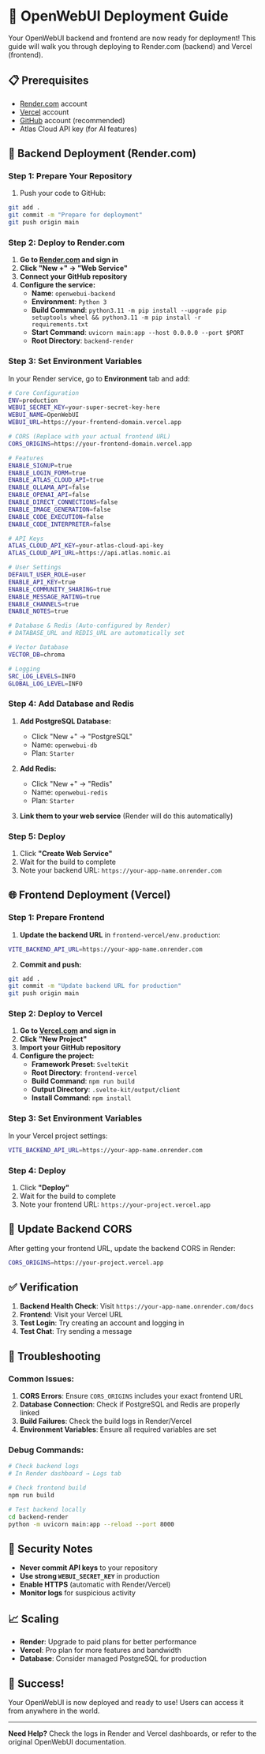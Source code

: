 # 🚀 OpenWebUI Deployment Guide

Your OpenWebUI backend and frontend are now ready for deployment! This guide will walk you through deploying to Render.com (backend) and Vercel (frontend).

## 📋 Prerequisites

- [Render.com](https://render.com) account
- [Vercel](https://vercel.com) account
- [GitHub](https://github.com) account (recommended)
- Atlas Cloud API key (for AI features)

## 🔧 Backend Deployment (Render.com)

### Step 1: Prepare Your Repository

1. Push your code to GitHub:
```bash
git add .
git commit -m "Prepare for deployment"
git push origin main
```

### Step 2: Deploy to Render.com

1. **Go to [Render.com](https://render.com) and sign in**
2. **Click "New +" → "Web Service"**
3. **Connect your GitHub repository**
4. **Configure the service:**
   - **Name**: `openwebui-backend`
   - **Environment**: `Python 3`
   - **Build Command**: `python3.11 -m pip install --upgrade pip setuptools wheel && python3.11 -m pip install -r requirements.txt`
   - **Start Command**: `uvicorn main:app --host 0.0.0.0 --port $PORT`
   - **Root Directory**: `backend-render`

### Step 3: Set Environment Variables

In your Render service, go to **Environment** tab and add:

```bash
# Core Configuration
ENV=production
WEBUI_SECRET_KEY=your-super-secret-key-here
WEBUI_NAME=OpenWebUI
WEBUI_URL=https://your-frontend-domain.vercel.app

# CORS (Replace with your actual frontend URL)
CORS_ORIGINS=https://your-frontend-domain.vercel.app

# Features
ENABLE_SIGNUP=true
ENABLE_LOGIN_FORM=true
ENABLE_ATLAS_CLOUD_API=true
ENABLE_OLLAMA_API=false
ENABLE_OPENAI_API=false
ENABLE_DIRECT_CONNECTIONS=false
ENABLE_IMAGE_GENERATION=false
ENABLE_CODE_EXECUTION=false
ENABLE_CODE_INTERPRETER=false

# API Keys
ATLAS_CLOUD_API_KEY=your-atlas-cloud-api-key
ATLAS_CLOUD_API_URL=https://api.atlas.nomic.ai

# User Settings
DEFAULT_USER_ROLE=user
ENABLE_API_KEY=true
ENABLE_COMMUNITY_SHARING=true
ENABLE_MESSAGE_RATING=true
ENABLE_CHANNELS=true
ENABLE_NOTES=true

# Database & Redis (Auto-configured by Render)
# DATABASE_URL and REDIS_URL are automatically set

# Vector Database
VECTOR_DB=chroma

# Logging
SRC_LOG_LEVELS=INFO
GLOBAL_LOG_LEVEL=INFO
```

### Step 4: Add Database and Redis

1. **Add PostgreSQL Database:**
   - Click "New +" → "PostgreSQL"
   - Name: `openwebui-db`
   - Plan: `Starter`

2. **Add Redis:**
   - Click "New +" → "Redis"
   - Name: `openwebui-redis`
   - Plan: `Starter`

3. **Link them to your web service** (Render will do this automatically)

### Step 5: Deploy

1. Click **"Create Web Service"**
2. Wait for the build to complete
3. Note your backend URL: `https://your-app-name.onrender.com`

## 🌐 Frontend Deployment (Vercel)

### Step 1: Prepare Frontend

1. **Update the backend URL** in `frontend-vercel/env.production`:
```bash
VITE_BACKEND_API_URL=https://your-app-name.onrender.com
```

2. **Commit and push:**
```bash
git add .
git commit -m "Update backend URL for production"
git push origin main
```

### Step 2: Deploy to Vercel

1. **Go to [Vercel.com](https://vercel.com) and sign in**
2. **Click "New Project"**
3. **Import your GitHub repository**
4. **Configure the project:**
   - **Framework Preset**: `SvelteKit`
   - **Root Directory**: `frontend-vercel`
   - **Build Command**: `npm run build`
   - **Output Directory**: `.svelte-kit/output/client`
   - **Install Command**: `npm install`

### Step 3: Set Environment Variables

In your Vercel project settings:

```bash
VITE_BACKEND_API_URL=https://your-app-name.onrender.com
```

### Step 4: Deploy

1. Click **"Deploy"**
2. Wait for the build to complete
3. Note your frontend URL: `https://your-project.vercel.app`

## 🔄 Update Backend CORS

After getting your frontend URL, update the backend CORS in Render:

```bash
CORS_ORIGINS=https://your-project.vercel.app
```

## ✅ Verification

1. **Backend Health Check**: Visit `https://your-app-name.onrender.com/docs`
2. **Frontend**: Visit your Vercel URL
3. **Test Login**: Try creating an account and logging in
4. **Test Chat**: Try sending a message

## 🚨 Troubleshooting

### Common Issues:

1. **CORS Errors**: Ensure `CORS_ORIGINS` includes your exact frontend URL
2. **Database Connection**: Check if PostgreSQL and Redis are properly linked
3. **Build Failures**: Check the build logs in Render/Vercel
4. **Environment Variables**: Ensure all required variables are set

### Debug Commands:

```bash
# Check backend logs
# In Render dashboard → Logs tab

# Check frontend build
npm run build

# Test backend locally
cd backend-render
python -m uvicorn main:app --reload --port 8000
```

## 🔐 Security Notes

- **Never commit API keys** to your repository
- **Use strong `WEBUI_SECRET_KEY`** in production
- **Enable HTTPS** (automatic with Render/Vercel)
- **Monitor logs** for suspicious activity

## 📈 Scaling

- **Render**: Upgrade to paid plans for better performance
- **Vercel**: Pro plan for more features and bandwidth
- **Database**: Consider managed PostgreSQL for production

## 🎉 Success!

Your OpenWebUI is now deployed and ready to use! Users can access it from anywhere in the world.

---

**Need Help?** Check the logs in Render and Vercel dashboards, or refer to the original OpenWebUI documentation.
